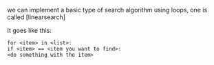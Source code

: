 
we can implement a basic type of search algorithm using loops, one is called [linearsearch]

It goes like this: 

```
for <item> in <list>:
if <item> == <item you want to find>:
<do something with the item>
```

